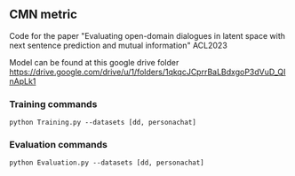 ## CMN metric 
Code for the paper "Evaluating open-domain dialogues in latent space with next sentence prediction and mutual information" ACL2023

Model can be found at this google drive folder https://drive.google.com/drive/u/1/folders/1qkqcJCprrBaLBdxgoP3dVuD_QInApLk1

### Training commands
```
python Training.py --datasets [dd, personachat]
```
### Evaluation commands
```
python Evaluation.py --datasets [dd, personachat]
```
